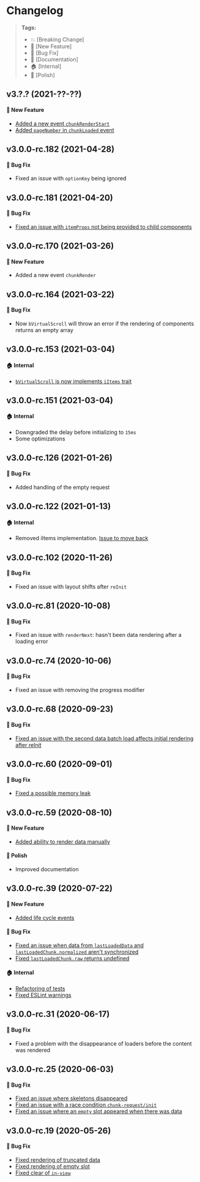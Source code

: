 Changelog
=========

> **Tags:**
> - :boom:       [Breaking Change]
> - :rocket:     [New Feature]
> - :bug:        [Bug Fix]
> - :memo:       [Documentation]
> - :house:      [Internal]
> - :nail_care:  [Polish]

## v3.?.? (2021-??-??)

#### :rocket: New Feature

* [Added a new event `chunkRenderStart`](https://github.com/V4Fire/Client/issues/651)
* [Added `pageNumber` in `chunkLoaded` event](https://github.com/V4Fire/Client/issues/651)

## v3.0.0-rc.182 (2021-04-28)

#### :bug: Bug Fix

* Fixed an issue with `optionKey` being ignored

## v3.0.0-rc.181 (2021-04-20)

#### :bug: Bug Fix

* [Fixed an issue with `itemProps` not being provided to child components](https://github.com/V4Fire/Client/issues/512)

## v3.0.0-rc.170 (2021-03-26)

#### :rocket: New Feature

* Added a new event `chunkRender`

## v3.0.0-rc.164 (2021-03-22)

#### :bug: Bug Fix

* Now `bVirtualScroll` will throw an error if the rendering of components returns an empty array

## v3.0.0-rc.153 (2021-03-04)

#### :house: Internal

* [`bVirtualScroll` is now implements `iItems` trait](https://github.com/V4Fire/Client/issues/471)

## v3.0.0-rc.151 (2021-03-04)

#### :house: Internal

* Downgraded the delay before initializing to `15ms`
* Some optimizations

## v3.0.0-rc.126 (2021-01-26)

#### :bug: Bug Fix

* Added handling of the empty request

## v3.0.0-rc.122 (2021-01-13)

#### :house: Internal

* Removed iItems implementation. [Issue to move back](https://github.com/V4Fire/Client/issues/471)

## v3.0.0-rc.102 (2020-11-26)

#### :bug: Bug Fix

* Fixed an issue with layout shifts after `reInit`

## v3.0.0-rc.81 (2020-10-08)

#### :bug: Bug Fix

* Fixed an issue with `renderNext`: hasn't been data rendering after a loading error

## v3.0.0-rc.74 (2020-10-06)

#### :bug: Bug Fix

* Fixed an issue with removing the progress modifier

## v3.0.0-rc.68 (2020-09-23)

#### :bug: Bug Fix

* [Fixed an issue with the second data batch load affects initial rendering after reInit](https://github.com/V4Fire/Client/issues/346)

## v3.0.0-rc.60 (2020-09-01)

#### :bug: Bug Fix

* [Fixed a possible memory leak](https://github.com/V4Fire/Client/pull/321)

## v3.0.0-rc.59 (2020-08-10)

#### :rocket: New Feature

* [Added ability to render data manually](https://github.com/V4Fire/Client/issues/202)

#### :nail_care: Polish

* Improved documentation

## v3.0.0-rc.39 (2020-07-22)

#### :rocket: New Feature

* [Added life cycle events](https://github.com/V4Fire/Client/issues/205)

#### :bug: Bug Fix

* [Fixed an issue when data from `lastLoadedData` and `lastLoadedChunk.normalized` aren't synchronized](https://github.com/V4Fire/Client/issues/281)
* [Fixed `lastLoadedChunk.raw` returns undefined](https://github.com/V4Fire/Client/issues/267)

#### :house: Internal

* [Refactoring of tests](https://github.com/V4Fire/Client/pull/293)
* [Fixed ESLint warnings](https://github.com/V4Fire/Client/pull/293)

## v3.0.0-rc.31 (2020-06-17)

#### :bug: Bug Fix

* Fixed a problem with the disappearance of loaders before the content was rendered

## v3.0.0-rc.25 (2020-06-03)

#### :bug: Bug Fix

* [Fixed an issue where skeletons disappeared](https://github.com/V4Fire/Client/issues/230)
* [Fixed an issue with a race condition `chunk-request/init`](https://github.com/V4Fire/Client/issues/203)
* [Fixed an issue where an `empty` slot appeared when there was data](https://github.com/V4Fire/Client/issues/259)

## v3.0.0-rc.19 (2020-05-26)

#### :bug: Bug Fix

* [Fixed rendering of truncated data](https://github.com/V4Fire/Client/issues/231)
* [Fixed rendering of empty slot](https://github.com/V4Fire/Client/issues/241)
* [Fixed clear of `in-view`](https://github.com/V4Fire/Client/pull/201)
